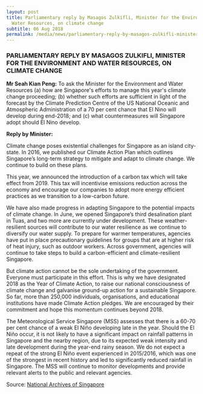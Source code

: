```yaml
---
layout: post
title: Parliamentary reply by Masagos Zulkifli, Minister for the Environment and
  Water Resources, on climate change
subtitle: 06 Aug 2018
permalink: /media/news/parliamentary-reply-by-masagos-zulkifli-minister-for-the-environment-and-water-resources-on-climate-change
---
```

### PARLIAMENTARY REPLY BY MASAGOS ZULKIFLI, MINISTER FOR THE ENVIRONMENT AND WATER RESOURCES, ON CLIMATE CHANGE

**Mr Seah Kian Peng:** To ask the Minister for the Environment and Water Resources (a) how are Singapore's efforts to manage this year's climate change proceeding; (b) whether such efforts are sufficient in light of the forecast by the Climate Prediction Centre of the US National Oceanic and Atmospheric Administration of a 70 per cent chance that El Nino will develop during end-2018; and (c) what countermeasures will Singapore adopt should El Nino develop.

**Reply by Minister:**

Climate change poses existential challenges for Singapore as an island city-state. In 2016, we published our Climate Action Plan which outlines Singapore’s long-term strategy to mitigate and adapt to climate change. We continue to build on these plans. 

This year, we announced the introduction of a carbon tax which will take effect from 2019. This tax will incentivise emissions reduction across the economy and encourage our companies to adopt more energy efficient practices as we transition to a low-carbon future.

We have also made progress in adapting Singapore to the potential impacts of climate change. In June, we opened Singapore’s third desalination plant in Tuas, and two more are currently under development. These weather-resilient sources will contribute to our water resilience as we continue to diversify our water supply. To prepare for warmer temperatures, agencies have put in place precautionary guidelines for groups that are at higher risk of heat injury, such as outdoor workers. Across government, agencies will continue to take steps to build a carbon-efficient and climate-resilient Singapore.

But climate action cannot be the sole undertaking of the government. Everyone must participate in this effort. This is why we have designated 2018 as the Year of Climate Action, to raise our national consciousness of climate change and galvanise ground-up action for a sustainable Singapore. So far, more than 250,000 individuals, organisations, and educational institutions have made Climate Action pledges. We are encouraged by their commitment and hope this momentum continues beyond 2018.

The Meteorological Service Singapore (MSS) assesses that there is a 60-70 per cent chance of a weak El Niño developing late in the year. Should the El Niño occur, it is not likely to have a significant impact on rainfall patterns in Singapore and the nearby region, due to its expected weak intensity and late development during the year-end rainy season. We do not expect a repeat of the strong El Niño event experienced in 2015/2016, which was one of the strongest in recent history and led to significantly reduced rainfall in Singapore. The MSS will continue to monitor developments and provide relevant alerts to the public and relevant agencies.

Source: [National Archives of Singapore](https://www.nas.gov.sg/archivesonline/data/pdfdoc/MSE_20180806006.pdf)